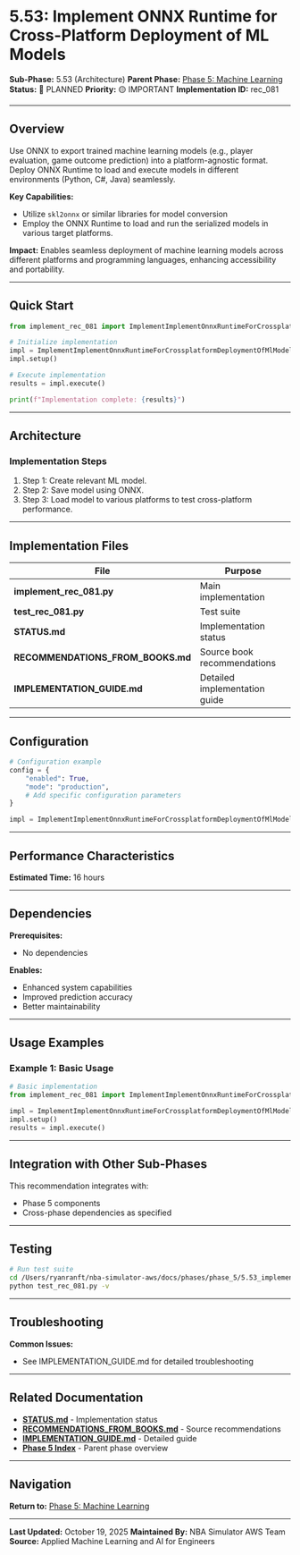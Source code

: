 # 5.53: Implement ONNX Runtime for Cross-Platform Deployment of ML Models

**Sub-Phase:** 5.53 (Architecture)
**Parent Phase:** [Phase 5: Machine Learning](../PHASE_5_INDEX.md)
**Status:** 🔵 PLANNED
**Priority:** 🟡 IMPORTANT
**Implementation ID:** rec_081

---

## Overview

Use ONNX to export trained machine learning models (e.g., player evaluation, game outcome prediction) into a platform-agnostic format.  Deploy ONNX Runtime to load and execute models in different environments (Python, C#, Java) seamlessly.

**Key Capabilities:**
- Utilize `skl2onnx` or similar libraries for model conversion
- Employ the ONNX Runtime to load and run the serialized models in various target platforms.

**Impact:**
Enables seamless deployment of machine learning models across different platforms and programming languages, enhancing accessibility and portability.

---

## Quick Start

```python
from implement_rec_081 import ImplementImplementOnnxRuntimeForCrossplatformDeploymentOfMlModels

# Initialize implementation
impl = ImplementImplementOnnxRuntimeForCrossplatformDeploymentOfMlModels()
impl.setup()

# Execute implementation
results = impl.execute()

print(f"Implementation complete: {results}")
```

---

## Architecture

### Implementation Steps

1. Step 1: Create relevant ML model.
2. Step 2: Save model using ONNX.
3. Step 3: Load model to various platforms to test cross-platform performance.

---

## Implementation Files

| File | Purpose |
|------|---------|
| **implement_rec_081.py** | Main implementation |
| **test_rec_081.py** | Test suite |
| **STATUS.md** | Implementation status |
| **RECOMMENDATIONS_FROM_BOOKS.md** | Source book recommendations |
| **IMPLEMENTATION_GUIDE.md** | Detailed implementation guide |

---

## Configuration

```python
# Configuration example
config = {
    "enabled": True,
    "mode": "production",
    # Add specific configuration parameters
}

impl = ImplementImplementOnnxRuntimeForCrossplatformDeploymentOfMlModels(config=config)
```

---

## Performance Characteristics

**Estimated Time:** 16 hours

---

## Dependencies

**Prerequisites:**
- No dependencies

**Enables:**
- Enhanced system capabilities
- Improved prediction accuracy
- Better maintainability

---

## Usage Examples

### Example 1: Basic Usage

```python
# Basic implementation
from implement_rec_081 import ImplementImplementOnnxRuntimeForCrossplatformDeploymentOfMlModels

impl = ImplementImplementOnnxRuntimeForCrossplatformDeploymentOfMlModels()
impl.setup()
results = impl.execute()
```

---

## Integration with Other Sub-Phases

This recommendation integrates with:
- Phase 5 components
- Cross-phase dependencies as specified

---

## Testing

```bash
# Run test suite
cd /Users/ryanranft/nba-simulator-aws/docs/phases/phase_5/5.53_implement_onnx_runtime_for_cross-platform_deployment_of_ml_m
python test_rec_081.py -v
```

---

## Troubleshooting

**Common Issues:**
- See IMPLEMENTATION_GUIDE.md for detailed troubleshooting

---

## Related Documentation

- **[STATUS.md](STATUS.md)** - Implementation status
- **[RECOMMENDATIONS_FROM_BOOKS.md](RECOMMENDATIONS_FROM_BOOKS.md)** - Source recommendations
- **[IMPLEMENTATION_GUIDE.md](IMPLEMENTATION_GUIDE.md)** - Detailed guide
- **[Phase 5 Index](../PHASE_5_INDEX.md)** - Parent phase overview

---

## Navigation

**Return to:** [Phase 5: Machine Learning](../PHASE_5_INDEX.md)

---

**Last Updated:** October 19, 2025
**Maintained By:** NBA Simulator AWS Team
**Source:** Applied Machine Learning and AI for Engineers
